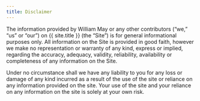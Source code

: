 ```yaml
---
title: Disclaimer
---
```


The information provided by William May or any other contributors (“we,” “us” or
“our”) on {{ site.title }} (the “Site”) is for general informational purposes
only. All information on the Site is provided in good faith, however we make no
representation or warranty of any kind, express or implied, regarding the
accuracy, adequacy, validity, reliability, availability or completeness of any
information on the Site.

Under no circumstance shall we have any liability to you for any loss or damage
of any kind incurred as a result of the use of the site or reliance on any
information provided on the site. Your use of the site and your reliance on any
information on the site is solely at your own risk.
